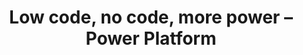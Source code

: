 ---
title: Low code, no code, more power – Power Platform
dateMonthYear: May 2020
description: A lightning talk in Microsoft Build on Power Platfrom.
type: page
topic: talk
link: "https://learn.microsoft.com/en-us/events/build-2020/bdl124"
image: "/images/build.jpg"
---